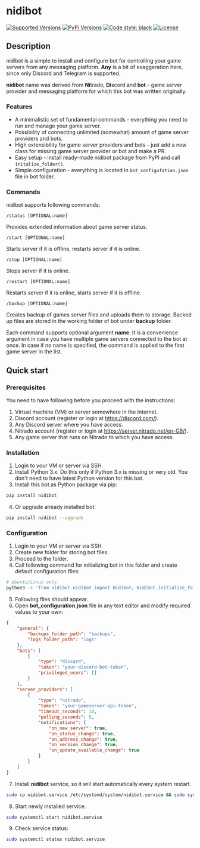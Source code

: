 # nidibot

[![Supported Versions](https://img.shields.io/pypi/pyversions/nidibot.svg)](https://pypi.org/project/nidibot) [![PyPi Versions](https://img.shields.io/pypi/v/nidibot)](https://pypi.org/project/nidibot) [![Code style: black](https://img.shields.io/badge/code%20style-black-000000.svg)](https://github.com/psf/black) [![License](https://img.shields.io/pypi/l/nidibot.svg)](https://pypi.python.org/pypi/nidibot/)

## Description

nidibot is a simple to install and configure bot for controlling your game servers from any messaging platform. **Any** is a bit of exaggeration here, since only Discord and Telegram is supported.

**nidibot** name was derived from **Ni**trado, **Di**scord and **bot** - game server provider and messaging platform for which this bot was written originally.

### Features

* A minimalistic set of fundamental commands - everything you need to run and manage your game server.
* Possibility of connecting unlimited (somewhat) amount of game server providers and bots.
* High extensibility for game server providers and bots - just add a new class for missing game server provider or bot and make a PR.
* Easy setup - install ready-made nidibot package from PyPI and call `initalize_folder()`.
* Simple configuration - everything is located in `bot_configufation.json` file in bot folder.

### Commands

nidibot supports following commands:

```batch
/status [OPTIONAL:name]
```

Provides extended information about game server status.

```batch
/start [OPTIONAL:name]
```

Starts server if it is offline, restarts server if it is online.

```batch
/stop [OPTIONAL:name]
```

Stops server if it is online.

```batch
/restart [OPTIONAL:name]
```

Restarts server if it is online, starts server if it is offline.

```batch
/backup [OPTIONAL:name]
```

Creates backup of games server files and uploads them to storage. Backed up files are stored in the working folder of bot under **backup** folder.

Each command supports optional argument **name**. It is a convenience argument in case you have multiple game servers connected to the bot at once. In case if no name is specified, the command is applied to the first game server in the list.

## Quick start

### Prerequisites

You need to have following before you proceed with the instructions:

1. Virtual machine (VM) or server somewhere in the Internet.
2. Discord account (register or login at <https://discord.com/>).
3. Any Discord server where you have access.
4. Nitrado account (register or login at <https://server.nitrado.net/en-GB/>).
5. Any game server that runs on Nitrado to which you have access.

### Installation

1. Login to your VM or server via SSH.
2. Install Python 3.x. Do this only if Python 3.x is missing or very old. You don't need to have latest Python version for this bot.
3. Install this bot as Python package via pip:

```bash
pip install nidibot
```

4. Or upgrade already installed bot:

```bash
pip install nidibot --upgrade
```

### Configuration

1. Login to your VM or server via SSH.
2. Create new folder for storing bot files.
3. Proceed to the folder.
4. Call following command for initializing bot in this folder and create default configuration files:

```bash
# Ubuntu/Linux only.
python3 -c 'from nidibot.nidibot import Nidibot; Nidibot.initialize_folder()'
```

5. Following files should appear.
6. Open **bot_configuration.json** file in any text editor and modify required values to your own:

```json
{
    "general": {
        "backups_folder_path": "backups",
        "logs_folder_path": "logs"
    },
    "bots": [
        {
            "type": "discord",
            "token": "your-discord-bot-token",
            "privileged_users": []
        }
    ],
    "server_providers": [
        {
            "type": "nitrado",
            "token": "your-gameserver-api-token",
            "timeout_seconds": 10,
            "polling_seconds": 5,
            "notifications": {
                "on_new_server": true,
                "on_status_change": true,
                "on_address_change": true,
                "on_version_change": true,
                "on_update_available_change": true
            }
        }
    ]
}
```

7. Install **nidibot** service, so it will start automatically every system restart.

```bash
sudo cp nidibot.service /etc/systemd/system/nidibot.service && sudo systemctl daemon-reload && sudo systemctl enable nidibot.service
```

8. Start newly installed service:

```bash
sudo systemctl start nidibot.service
```

9. Check service status:

```bash
sudo systemctl status nidibot.service
```
